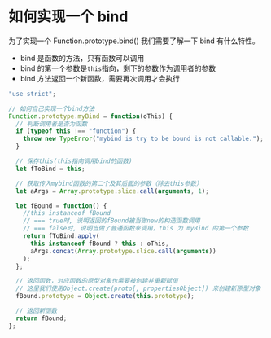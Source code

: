 # 如何实现一个 bind

为了实现一个 Function.prototype.bind() 我们需要了解一下 bind 有什么特性。

- bind 是函数的方法，只有函数可以调用
- bind 的第一个参数是`this`指向，剩下的参数作为调用者的参数
- bind 方法返回一个新函数，需要再次调用才会执行

```javascript
"use strict";

// 如何自己实现一个bind方法
Function.prototype.myBind = function(oThis) {
  // 判断调用者是否为函数
  if (typeof this !== "function") {
    throw new TypeError("mybind is try to be bound is not callable.");
  }

  // 保存this(this指向调用bind的函数)
  let fToBind = this;

  // 获取传入mybind函数的第二个及其后面的参数（除去this参数）
  let aArgs = Array.prototype.slice.call(arguments, 1);

  let fBound = function() {
    //this instanceof fBound
    // === true时, 说明返回的fBound被当做new的构造函数调用
    // === false时, 说明当做了普通函数来调用，this 为 myBind 的第一个参数
    return fToBind.apply(
      this instanceof fBound ? this : oThis,
      aArgs.concat(Array.prototype.slice.call(arguments))
    );
  };

  // 返回函数，对应函数的原型对象也需要被创建并重新赋值
  // 这里我们使用Object.create(proto[, propertiesObject]) 来创建新原型对象
  fBound.prototype = Object.create(this.prototype);

  // 返回新函数
  return fBound;
};
```
